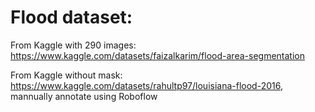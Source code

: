 # Flood dataset:
From Kaggle with 290 images: https://www.kaggle.com/datasets/faizalkarim/flood-area-segmentation

From Kaggle without mask: https://www.kaggle.com/datasets/rahultp97/louisiana-flood-2016, mannually annotate using Roboflow
